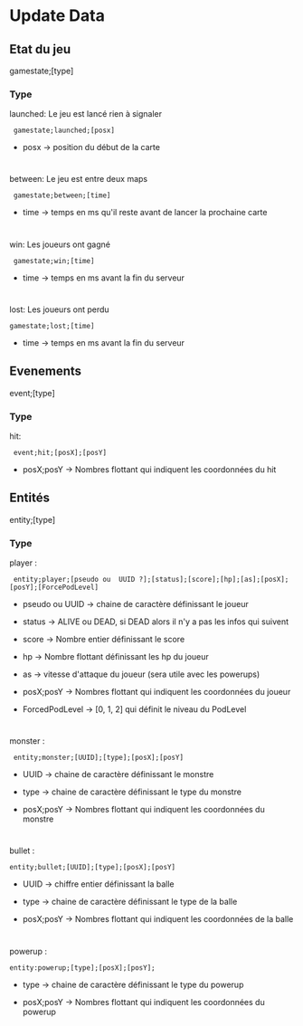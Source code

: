 # Update Data


## Etat du jeu

gamestate;[type]

### Type

launched: Le jeu est lancé rien à signaler
```
 gamestate;launched;[posx]
 ```
 - posx -> position du début de la carte
#
between: Le jeu est entre deux maps
```
 gamestate;between;[time]
```
 - time -> temps en ms qu'il reste avant de lancer la prochaine carte
#
win: Les joueurs ont gagné
 ```
  gamestate;win;[time]
  ```
 - time -> temps en ms avant la fin du serveur
 #
 lost: Les joueurs ont perdu
  ```
  gamestate;lost;[time]
  ```
 - time -> temps en ms avant la fin du serveur
 
## Evenements

event;[type]

### Type

hit:
 ```
  event;hit;[posX];[posY]
  ```
  - posX;posY -> Nombres flottant qui indiquent les coordonnées du hit

## Entités

entity;[type]

### Type

player :
 ```
  entity;player;[pseudo ou  UUID ?];[status];[score];[hp];[as];[posX];[posY];[ForcePodLevel]
 ```
 - pseudo ou UUID -> chaine de caractère définissant le joueur
 
 - status -> ALIVE ou DEAD, si DEAD alors il n'y a pas les infos qui suivent
 
 - score -> Nombre entier définissant le score
 
 - hp -> Nombre flottant définissant les hp du joueur
 
 - as -> vitesse d'attaque du joueur (sera utile avec les powerups)
 
 - posX;posY -> Nombres flottant qui indiquent les coordonnées du joueur
 
 - ForcedPodLevel -> [0,  1, 2] qui définit le niveau du PodLevel
#
monster :
 ```
  entity;monster;[UUID];[type];[posX];[posY]
  ```
- UUID -> chaine de caractère définissant le monstre

- type -> chaine de caractère définissant le type du monstre

- posX;posY -> Nombres flottant qui indiquent les coordonnées du monstre
#
bullet :
 ```
 entity;bullet;[UUID];[type];[posX];[posY]
 ```
- UUID -> chiffre entier définissant la balle

- type -> chaine de caractère définissant le type de la balle

- posX;posY -> Nombres flottant qui indiquent les coordonnées de la balle
#
powerup :
 ```
 entity:powerup;[type];[posX];[posY];
 ```

- type -> chaine de caractère définissant le type du powerup

 - posX;posY -> Nombres flottant qui indiquent les coordonnées du powerup

#